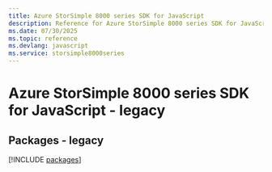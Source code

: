 ```yaml
---
title: Azure StorSimple 8000 series SDK for JavaScript
description: Reference for Azure StorSimple 8000 series SDK for JavaScript
ms.date: 07/30/2025
ms.topic: reference
ms.devlang: javascript
ms.service: storsimple8000series
---
```

# Azure StorSimple 8000 series SDK for JavaScript - legacy
## Packages - legacy
[!INCLUDE [packages](storsimple-8000-series-index.md)]